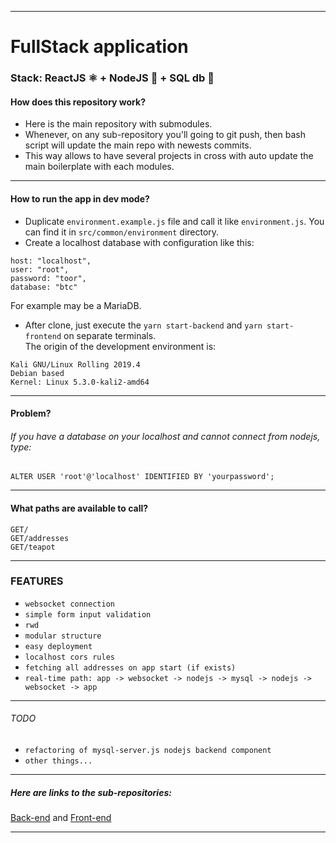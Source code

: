--- ---
# FullStack application
### Stack:  ReactJS ⚛️ + NodeJS 🚀 + SQL db 📙  
#### How does this repository work?
- Here is the main repository with submodules.
- Whenever, on any sub-repository you'll going to git push, then bash script will update the main repo with newests commits.
- This way allows to have several projects in cross with auto update the main boilerplate with each modules.
--- ---
#### How to run the app in dev mode?
- Duplicate `environment.example.js` file and call it like `environment.js`. You can find it in `src/common/environment` directory.  
- Create a localhost database with configuration like this:  
```
host: "localhost",
user: "root",
password: "toor",
database: "btc"
```
For example may be a MariaDB.  
- After clone, just execute the `yarn start-backend` and `yarn start-frontend` on separate terminals.  
The origin of the development environment is:
```
Kali GNU/Linux Rolling 2019.4
Debian based
Kernel: Linux 5.3.0-kali2-amd64
```
--- ---
#### Problem?
###### If you have a database on your localhost and cannot connect from nodejs, type:  
`ALTER USER 'root'@'localhost' IDENTIFIED BY 'yourpassword';`
--- ---
#### What paths are available to call?
`GET/`  
`GET/addresses`  
`GET/teapot`
--- ---
### FEATURES
- `websocket connection`
- `simple form input validation`
- `rwd` 
- `modular structure`
- `easy deployment`
- `localhost cors rules`
- `fetching all addresses on app start (if exists)` 
- `real-time path: app -> websocket -> nodejs -> mysql -> nodejs -> websocket -> app` 
--- ---
###### TODO
- `refactoring of mysql-server.js nodejs backend component`
- `other things...`
--- ---
##### Here are links to the sub-repositories:  
[Back-end](https://github.com/MichalSalek/Fullstack-app-back-end) and [Front-end](https://github.com/MichalSalek/Fullstack-app-front-end)
--- ---